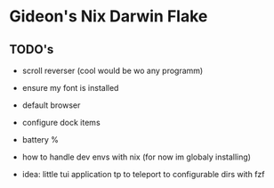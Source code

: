 # Gideon's Nix Darwin Flake

## TODO's

- scroll reverser (cool would be wo any programm)
- ensure my font is installed
- default browser
- configure dock items
- battery %

- how to handle dev envs with nix (for now im globaly installing)
- idea: little tui application tp to teleport to configurable dirs with fzf
